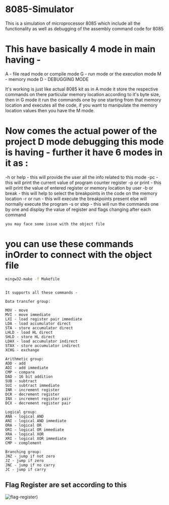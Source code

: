 # 8085-Simulator

This is a simulation of microprocessor 8085 which include all the functionality as well as debugging of the assembly command code for 8085

# This have basically 4 mode in main having -
A - file read mode or compile mode
G - run mode or the execution mode
M - memory mode
D - DEBUGGING MODE

It's working is just like actual 8085 kit as in A mode it store the respective commands on there particular memory location according to it's byte size, then in G mode it run the commands one by one starting from that memory location and executes all the code, if you want to manipulate the memory location values then you have the M mode.
# Now comes the actual power of the project D mode debugging this mode is having - further it have 6 modes in it as :

-h or help - this will provide the user all the info related to this mode
-pc - this will print the current value of program counter register
-p or print - this will print the value of entered register or memory location by user
-b or break - this will help to select the breakpoints in the code on the memory location
-r or run - this will execute the breakpoints present else will normally execute the program
-s or step - this will run the commands one by one and display the value of register and flags changing after each command

`you may face some issue with the object file`

# you can use these commands inOrder to connect with the object file

```bash
mingw32-make -f Makefile
```
```text

It supports all these commands -

Data transfer group:

MOV - move
MVI - move immediate
LXI - load register pair immediate
LDA - load accumulator direct
STA - store accumulator direct
LHLD - load HL direct
SHLD - store HL direct
LDAX - load accumulator indirect
STAX - store accumulator indirect
XCHG - exchange

Arithmetic group:
ADD - add
ADI - add immediate
CMP - compare
DAD - 16 bit addition
SUB - subtract
SUI - subtract immediate
INR - increment register
DCR - decrement register
INX - increment register pair
DCX - decrement register pair

Logical group:
ANA - logical AND
ANI - logical AND immediate
ORA - logical OR
ORI - logical OR immediate
XRA - logical XOR
XRI - logical XOR immediate
CMP - complement

Branching group:
JNZ - jump if not zero
JZ - jump if zero
JNC - jump if no carry
JC - jump if carry
```


## Flag Register are set according to this
![flag-register](https://media.geeksforgeeks.org/wp-content/uploads/flag-registor-3.png))